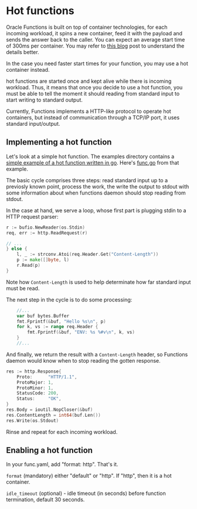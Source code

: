 # Hot functions

Oracle Functions is built on top of container technologies, for each incoming
workload, it spins a new container, feed it with the payload and sends the
answer back to the caller. You can expect an average start time of 300ms per
container. You may refer to [this blog](https://medium.com/travis-on-docker/the-overhead-of-docker-run-f2f06d47c9f3#.96tj75ugb) post to understand the details better.

In the case you need faster start times for your function, you may use a hot
container instead.

hot functions are started once and kept alive while there is incoming workload.
Thus, it means that once you decide to use a hot function, you must be able to
tell the moment it should reading from standard input to start writing to
standard output.

Currently, Functions implements a HTTP-like protocol to operate hot
containers, but instead of communication through a TCP/IP port, it uses standard
input/output.

## Implementing a hot function

Let's look at a simple hot function. The examples directory contains a [simple example of a hot function written in go](/examples/tutorial/hotfunctions/http/go). Here's [func.go](/examples/tutorial/hotfunctions/http/go/func.go) from that example. 

The basic cycle comprises three steps: read standard input up to a previosly
known point, process the work, the write the output to stdout with some
information about when functions daemon should stop reading from stdout.

In the case at hand, we serve a loop, whose first part is plugging stdin to a
HTTP request parser:

```go
r := bufio.NewReader(os.Stdin)
req, err := http.ReadRequest(r)

// ...
} else {
	l, _ := strconv.Atoi(req.Header.Get("Content-Length"))
	p := make([]byte, l)
	r.Read(p)
}
```

Note how `Content-Length` is used to help determinate how far standard input
must be read.

The next step in the cycle is to do some processing:

```go
	//...
	var buf bytes.Buffer
	fmt.Fprintf(&buf, "Hello %s\n", p)
	for k, vs := range req.Header {
		fmt.Fprintf(&buf, "ENV: %s %#v\n", k, vs)
	}
	//...
```

And finally, we return the result with a `Content-Length` header, so
Functions daemon would know when to stop reading the gotten response.

```go
res := http.Response{
	Proto:      "HTTP/1.1",
	ProtoMajor: 1,
	ProtoMinor: 1,
	StatusCode: 200,
	Status:     "OK",
}
res.Body = ioutil.NopCloser(&buf)
res.ContentLength = int64(buf.Len())
res.Write(os.Stdout)
```

Rinse and repeat for each incoming workload.


## Enabling a hot function

In your func.yaml, add "format: http". That's it.



<!--

Once your functions is adapted to be handled as hot function, you must tell
Functions daemon that this function is now ready to be reused across
requests:

```json
{
	"route":{
		"app_name": "myapp",
		"path": "/hot",
		"image": "USERNAME/hchttp",
		"memory": 64,
		"type": "sync",
		"config": null,
		"format": "http",
		"idle_timeout": 30
	}
}
```
-->


`format` (mandatory) either "default" or "http". If "http", then it is a hot
container.

`idle_timeout` (optional) - idle timeout (in seconds) before function termination, default 30 seconds.

